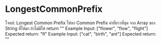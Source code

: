 # LongestCommonPrefix


โจทย์: Longest Common Prefix
ให้หา Common Prefix คำที่ยาวที่สุด จาก Array ของ String ที่ให้มา ถ้าไม่มีให้ return ""
Example Input: ["flower", "flow", "flight"]
Expected return: "fl"
Example Input: ["cat", "birth", "ant"]
Expected return: ""
